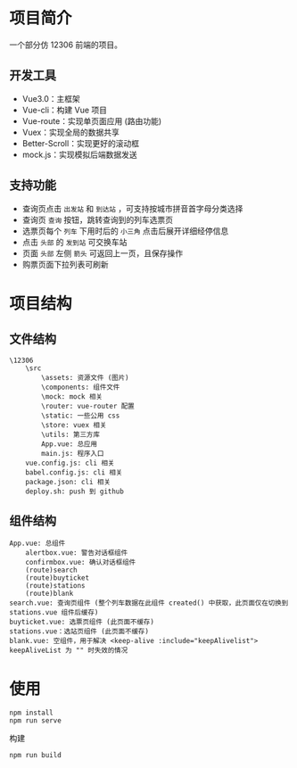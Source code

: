 # 项目简介

一个部分仿 12306 前端的项目。

## 开发工具

- Vue3.0：主框架
- Vue-cli：构建 Vue 项目
- Vue-route：实现单页面应用 (路由功能)
- Vuex：实现全局的数据共享
- Better-Scroll：实现更好的滚动框
- mock.js：实现模拟后端数据发送

## 支持功能

- 查询页点击 `出发站` 和 `到达站` ，可支持按城市拼音首字母分类选择
- 查询页 `查询` 按钮，跳转查询到的列车选票页
- 选票页每个 `列车` 下用时后的 `小三角` 点击后展开详细经停信息
- 点击 `头部` 的 `发到站` 可交换车站
- 页面 `头部` 左侧 `箭头` 可返回上一页，且保存操作
- 购票页面下拉列表可刷新

# 项目结构

## 文件结构

```
\12306
	\src
		\assets: 资源文件 (图片)
		\components: 组件文件
		\mock: mock 相关
		\router: vue-router 配置
		\static: 一些公用 css
		\store: vuex 相关
		\utils: 第三方库
		App.vue: 总应用
		main.js: 程序入口
	vue.config.js: cli 相关
	babel.config.js: cli 相关
	package.json: cli 相关
	deploy.sh: push 到 github
```

## 组件结构

```
App.vue: 总组件
	alertbox.vue: 警告对话框组件
	confirmbox.vue: 确认对话框组件
	(route)search
	(route)buyticket
	(route)stations
	(route)blank
search.vue: 查询页组件 (整个列车数据在此组件 created() 中获取，此页面仅在切换到 stations.vue 组件后缓存)
buyticket.vue: 选票页组件 (此页面不缓存)
stations.vue：选站页组件 (此页面不缓存)
blank.vue: 空组件，用于解决 <keep-alive :include="keepAlivelist"> keepAliveList 为 "" 时失效的情况
```

# 使用

```
npm install
npm run serve
```

构建

```
npm run build
```

